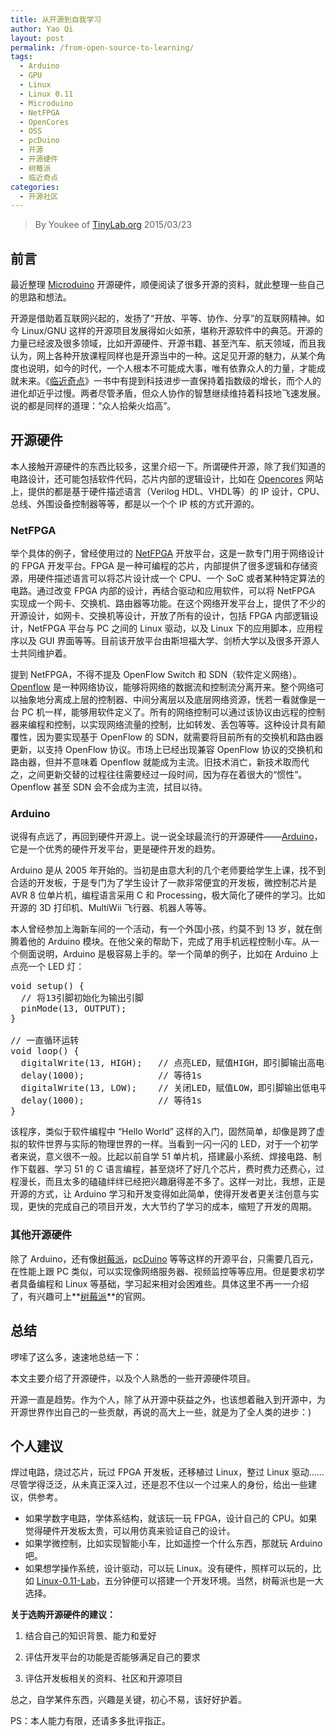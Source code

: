```yaml
---
title: 从开源到自我学习
author: Yao Qi
layout: post
permalink: /from-open-source-to-learning/
tags:
  - Arduino
  - GPU
  - Linux
  - Linux 0.11
  - Microduino
  - NetFPGA
  - OpenCores
  - OSS
  - pcDuino
  - 开源
  - 开源硬件
  - 树莓派
  - 临近奇点
categories:
  - 开源社区
---
```


> By Youkee of [TinyLab.org][1]
> 2015/03/23


## 前言

最近整理 [Microduino][2] 开源硬件，顺便阅读了很多开源的资料，就此整理一些自己的思路和想法。

开源是借助着互联网兴起的，发扬了“开放、平等、协作、分享”的互联网精神。如今 Linux/GNU 这样的开源项目发展得如火如荼，堪称开源软件中的典范。开源的力量已经波及很多领域，比如开源硬件、开源书籍、甚至汽车、航天领域，而且我认为，网上各种开放课程同样也是开源当中的一种。这足见开源的魅力，从某个角度也说明，如今的时代，一个人根本不可能成大事，唯有依靠众人的力量，才能成就未来。《[临近奇点][3]》一书中有提到科技进步一直保持着指数级的增长，而个人的进化却近乎过慢。两者尽管矛盾，但众人协作的智慧继续维持着科技地飞速发展。说的都是同样的道理：“众人拾柴火焰高”。

## 开源硬件

本人接触开源硬件的东西比较多，这里介绍一下。所谓硬件开源，除了我们知道的电路设计，还可能包括软件代码，芯片内部的逻辑设计，比如在 [Opencores][4] 网站上，提供的都是基于硬件描述语言（Verilog HDL、VHDL等）的 IP 设计，CPU、总线、外围设备控制器等等，都是以一个个 IP 核的方式开源的。

### NetFPGA

举个具体的例子，曾经使用过的 [NetFPGA][5] 开放平台，这是一款专门用于网络设计的 FPGA 开发平台。FPGA 是一种可编程的芯片，内部提供了很多逻辑和存储资源，用硬件描述语言可以将芯片设计成一个 CPU、一个 SoC 或者某种特定算法的电路。通过改变 FPGA 内部的设计，再结合驱动和应用软件，可以将 NetFPGA 实现成一个网卡、交换机、路由器等功能。在这个网络开发平台上，提供了不少的开源设计，如网卡、交换机等设计，开放了所有的设计，包括 FPGA 内部逻辑设计，NetFPGA 平台与 PC 之间的 Linux 驱动，以及 Linux 下的应用脚本，应用程序以及 GUI 界面等等。目前该开放平台由斯坦福大学、剑桥大学以及很多开源人士共同维护着。

提到 NetFPGA，不得不提及 OpenFlow Switch 和 SDN（软件定义网络）。[Openflow][6] 是一种网络协议，能够将网络的数据流和控制流分离开来。整个网络可以抽象地分离成上层的控制器、中间分离层以及底层网络资源，恍若一看就像是一台 PC 机一样，能够用软件定义了。所有的网络控制可以通过该协议由远程的控制器来编程和控制，以实现网络流量的控制，比如转发、丢包等等。这种设计具有颠覆性，因为要实现基于 OpenFlow 的 SDN，就需要将目前所有的交换机和路由器更新，以支持 OpenFlow 协议。市场上已经出现兼容 OpenFlow 协议的交换机和路由器，但并不意味着 Openflow 就能成为主流。旧技术消亡，新技术取而代之，之间更新交替的过程往往需要经过一段时间，因为存在着很大的“惯性”。Openflow 甚至 SDN 会不会成为主流，拭目以待。

### Arduino

说得有点远了，再回到硬件开源上。说一说全球最流行的开源硬件——[Arduino][7]，它是一个优秀的硬件开发平台，更是硬件开发的趋势。

Arduino 是从 2005 年开始的。当初是由意大利的几个老师要给学生上课，找不到合适的开发板，于是专门为了学生设计了一款非常便宜的开发板，微控制芯片是 AVR 8 位单片机，编程语言采用 C 和 Processing，极大简化了硬件的学习。比如开源的 3D 打印机、MultiWii 飞行器、机器人等等。

本人曾经参加上海新车间的一个活动，有一个外国小孩，约莫不到 13 岁，就在倒腾着他的 Arduino 模块。在他父亲的帮助下，完成了用手机远程控制小车。从一个侧面说明，Arduino 是极容易上手的。举一个简单的例子，比如在 Arduino 上点亮一个 LED 灯：

<pre>void setup() {
  // 将13引脚初始化为输出引脚
  pinMode(13, OUTPUT);
}

// 一直循环运转
void loop() {
  digitalWrite(13, HIGH);   // 点亮LED，赋值HIGH，即引脚输出高电平
  delay(1000);              // 等待1s
  digitalWrite(13, LOW);    // 关闭LED，赋值LOW，即引脚输出低电平
  delay(1000);              // 等待1s
}
</pre>

该程序，类似于软件编程中 “Hello World” 这样的入门，固然简单，却像是跨了虚拟的软件世界与实际的物理世界的一样。当看到一闪一闪的 LED，对于一个初学者来说，意义很不一般。比起以前自学 51 单片机，搭建最小系统、焊接电路、制作下载器、学习 51 的 C 语言编程，甚至烧坏了好几个芯片，费时费力还费心，过程漫长，而且太多的磕磕绊绊已经把兴趣磨得差不多了。这样一对比，我想，正是开源的方式，让 Arduino 学习和开发变得如此简单，使得开发者更关注创意与实现，更快的完成自己的项目开发，大大节约了学习的成本，缩短了开发的周期。

### 其他开源硬件

除了 Arduino，还有像[树莓派][8]，[pcDuino][9] 等等这样的开源平台，只需要几百元，在性能上跟 PC 类似，可以实现像网络服务器、视频监控等等应用。但是要求初学者具备编程和 Linux 等基础，学习起来相对会困难些。具体这里不再一一介绍了，有兴趣可上**[树莓派][10]**的官网。

## 总结

啰嗦了这么多，速速地总结一下：

本文主要介绍了开源硬件，以及个人熟悉的一些开源硬件项目。

开源一直是趋势。作为个人，除了从开源中获益之外，也该想着融入到开源中，为开源世界作出自己的一些贡献，再说的高大上一些，就是为了全人类的进步：)

## 个人建议

焊过电路，烧过芯片，玩过 FPGA 开发板，还移植过 Linux，整过 Linux 驱动……尽管学得泛泛，从未真正深入过，还是忍不住以一个过来人的身份，给出一些建议，供参考。

  * 如果学数字电路，学体系结构，就该玩一玩 FPGA，设计自己的 CPU。如果觉得硬件开发板太贵，可以用仿真来验证自己的设计。
  * 如果学微控制，比如实现智能小车，比如遥控一个什么东西，那就玩 Arduino 吧。
  * 如果想学操作系统，设计驱动，可以玩 Linux。没有硬件，照样可以玩的，比如 [Linux-0.11-Lab][11]，五分钟便可以搭建一个开发环境。当然，树莓派也是一大选择。

**关于选购开源硬件的建议：**

  1. 结合自己的知识背景、能力和爱好

  2. 评估开发平台的功能是否能够满足自己的要求

  3. 评估开发板相关的资料、社区和开源项目

总之，自学某件东西，兴趣是关键，初心不易，该好好护着。

PS：本人能力有限，还请多多批评指正。





 [1]: http://tinylab.org
 [2]: http://www.microduino.cc "Microduino"
 [3]: http://book.douban.com/subject/6855803/
 [4]: http://opencores.com/ "OpenCores"
 [5]: http://netfpga.org/ "NetFPGA"
 [6]: https://www.opennetworking.org/
 [7]: http://arduino.cc
 [8]: http://www.raspberrypi.org
 [9]: http://www.pcduino.com
 [10]: http://www.raspberrypi.org/
 [11]: /linux-0-11-lab/
